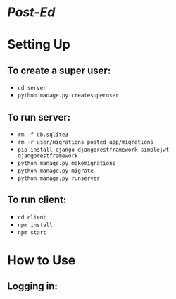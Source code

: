 _Post-Ed_
=======
Setting Up
=======
To create a super user:
-----------

* ``cd server``
* ``python manage.py createsuperuser``

To run server:
-----------
* `rm -f db.sqlite3`
* `rm -r user/migrations posted_app/migrations`
* `pip install django djangorestframework-simplejwt djangorestframework`
* `python manage.py makemigrations`
* `python manage.py migrate`
* `python manage.py runserver`

To run client:
-----------
* `cd client`
* `npm install`
* `npm start`


How to Use
=======
Logging in:
-------
